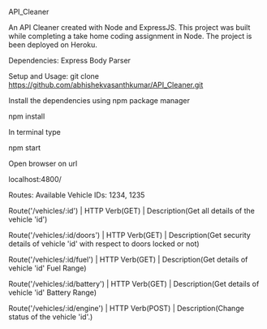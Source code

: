 API_Cleaner

An API Cleaner created with Node and ExpressJS. This project was built while completing a take home coding assignment in Node. The project is been deployed on Heroku.

Dependencies:
Express
Body Parser

Setup and Usage:
git clone https://github.com/abhishekvasanthkumar/API_Cleaner.git

Install the dependencies using npm package manager

npm install

In terminal type

npm start

Open browser on url

localhost:4800/

Routes:
Available Vehicle IDs: 1234, 1235

Route('/vehicles/:id') | HTTP Verb(GET) | Description(Get all details of the vehicle 'id')

Route('/vehicles/:id/doors') | HTTP Verb(GET) | Description(Get security details of vehicle 'id' with respect to doors locked or not)

Route('/vehicles/:id/fuel') | HTTP Verb(GET) | Description(Get details of vehicle 'id' Fuel Range)

Route('/vehicles/:id/battery') | HTTP Verb(GET) | Description(Get details of vehicle 'id' Battery Range)

Route('/vehicles/:id/engine') | HTTP Verb(POST) | Description(Change status of the vehicle 'id'.)

